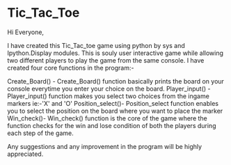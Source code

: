 # Tic_Tac_Toe


Hi Everyone,

I have created this Tic_Tac_toe game using python by sys and Ipython.Display modules.
This is souly user interactive game while allowing two different players to play the game from the same console.
I have created four core functions in the program:-

Create_Board() - Create_Board() function basically prints the board on your console everytime you enter your choice on the board.
Player_input() - Player_input() function makes you select two choices from the ingame markers ie:-'X' and 'O'
Position_select()- Position_select function enables you to select the position on the board where you want to place the marker
Win_check()- Win_check() function is the core of the game where the function checks for the win and lose condition of both the players during each step of the game.



Any suggestions and any improvement in the program will be highly appreciated.
